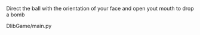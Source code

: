 Direct the ball with the orientation of your face and open yout mouth to drop a bomb

DlibGame/main.py
